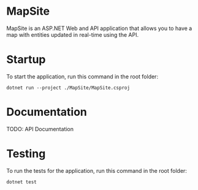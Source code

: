 # MapSite

MapSite is an ASP.NET Web and API application that allows you to have a map with entities updated in real-time using the API.

# Startup
To start the application, run this command in the root folder:
```
dotnet run --project ./MapSite/MapSite.csproj
```

# Documentation

TODO: API Documentation

# Testing

To run the tests for the application, run this command in the root folder:
```
dotnet test
```
